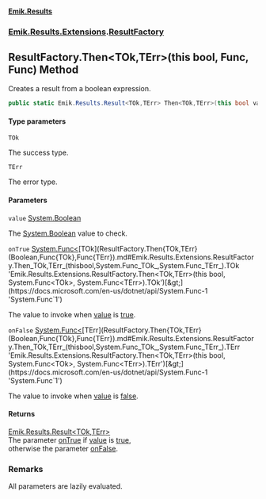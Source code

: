 #### [Emik.Results](index.md 'index')
### [Emik.Results.Extensions](Emik.Results.Extensions.md 'Emik.Results.Extensions').[ResultFactory](ResultFactory.md 'Emik.Results.Extensions.ResultFactory')

## ResultFactory.Then<TOk,TErr>(this bool, Func<TOk>, Func<TErr>) Method

Creates a result from a boolean expression.

```csharp
public static Emik.Results.Result<TOk,TErr> Then<TOk,TErr>(this bool value, System.Func<TOk> onTrue, System.Func<TErr> onFalse);
```
#### Type parameters

<a name='Emik.Results.Extensions.ResultFactory.Then_TOk,TErr_(thisbool,System.Func_TOk_,System.Func_TErr_).TOk'></a>

`TOk`

The success type.

<a name='Emik.Results.Extensions.ResultFactory.Then_TOk,TErr_(thisbool,System.Func_TOk_,System.Func_TErr_).TErr'></a>

`TErr`

The error type.
#### Parameters

<a name='Emik.Results.Extensions.ResultFactory.Then_TOk,TErr_(thisbool,System.Func_TOk_,System.Func_TErr_).value'></a>

`value` [System.Boolean](https://docs.microsoft.com/en-us/dotnet/api/System.Boolean 'System.Boolean')

The [System.Boolean](https://docs.microsoft.com/en-us/dotnet/api/System.Boolean 'System.Boolean') value to check.

<a name='Emik.Results.Extensions.ResultFactory.Then_TOk,TErr_(thisbool,System.Func_TOk_,System.Func_TErr_).onTrue'></a>

`onTrue` [System.Func&lt;](https://docs.microsoft.com/en-us/dotnet/api/System.Func-1 'System.Func`1')[TOk](ResultFactory.Then{TOk,TErr}(Boolean,Func{TOk},Func{TErr}).md#Emik.Results.Extensions.ResultFactory.Then_TOk,TErr_(thisbool,System.Func_TOk_,System.Func_TErr_).TOk 'Emik.Results.Extensions.ResultFactory.Then<TOk,TErr>(this bool, System.Func<TOk>, System.Func<TErr>).TOk')[&gt;](https://docs.microsoft.com/en-us/dotnet/api/System.Func-1 'System.Func`1')

The value to invoke when [value](ResultFactory.Then{TOk,TErr}(Boolean,Func{TOk},Func{TErr}).md#Emik.Results.Extensions.ResultFactory.Then_TOk,TErr_(thisbool,System.Func_TOk_,System.Func_TErr_).value 'Emik.Results.Extensions.ResultFactory.Then<TOk,TErr>(this bool, System.Func<TOk>, System.Func<TErr>).value') is [true](https://docs.microsoft.com/en-us/dotnet/csharp/language-reference/builtin-types/bool 'https://docs.microsoft.com/en-us/dotnet/csharp/language-reference/builtin-types/bool').

<a name='Emik.Results.Extensions.ResultFactory.Then_TOk,TErr_(thisbool,System.Func_TOk_,System.Func_TErr_).onFalse'></a>

`onFalse` [System.Func&lt;](https://docs.microsoft.com/en-us/dotnet/api/System.Func-1 'System.Func`1')[TErr](ResultFactory.Then{TOk,TErr}(Boolean,Func{TOk},Func{TErr}).md#Emik.Results.Extensions.ResultFactory.Then_TOk,TErr_(thisbool,System.Func_TOk_,System.Func_TErr_).TErr 'Emik.Results.Extensions.ResultFactory.Then<TOk,TErr>(this bool, System.Func<TOk>, System.Func<TErr>).TErr')[&gt;](https://docs.microsoft.com/en-us/dotnet/api/System.Func-1 'System.Func`1')

The value to invoke when [value](ResultFactory.Then{TOk,TErr}(Boolean,Func{TOk},Func{TErr}).md#Emik.Results.Extensions.ResultFactory.Then_TOk,TErr_(thisbool,System.Func_TOk_,System.Func_TErr_).value 'Emik.Results.Extensions.ResultFactory.Then<TOk,TErr>(this bool, System.Func<TOk>, System.Func<TErr>).value') is [false](https://docs.microsoft.com/en-us/dotnet/csharp/language-reference/builtin-types/bool 'https://docs.microsoft.com/en-us/dotnet/csharp/language-reference/builtin-types/bool').

#### Returns
[Emik.Results.Result&lt;](Result{TOk,TErr}.md 'Emik.Results.Result<TOk,TErr>')[TOk](ResultFactory.Then{TOk,TErr}(Boolean,Func{TOk},Func{TErr}).md#Emik.Results.Extensions.ResultFactory.Then_TOk,TErr_(thisbool,System.Func_TOk_,System.Func_TErr_).TOk 'Emik.Results.Extensions.ResultFactory.Then<TOk,TErr>(this bool, System.Func<TOk>, System.Func<TErr>).TOk')[,](Result{TOk,TErr}.md 'Emik.Results.Result<TOk,TErr>')[TErr](ResultFactory.Then{TOk,TErr}(Boolean,Func{TOk},Func{TErr}).md#Emik.Results.Extensions.ResultFactory.Then_TOk,TErr_(thisbool,System.Func_TOk_,System.Func_TErr_).TErr 'Emik.Results.Extensions.ResultFactory.Then<TOk,TErr>(this bool, System.Func<TOk>, System.Func<TErr>).TErr')[&gt;](Result{TOk,TErr}.md 'Emik.Results.Result<TOk,TErr>')  
The parameter [onTrue](ResultFactory.Then{TOk,TErr}(Boolean,Func{TOk},Func{TErr}).md#Emik.Results.Extensions.ResultFactory.Then_TOk,TErr_(thisbool,System.Func_TOk_,System.Func_TErr_).onTrue 'Emik.Results.Extensions.ResultFactory.Then<TOk,TErr>(this bool, System.Func<TOk>, System.Func<TErr>).onTrue') if [value](ResultFactory.Then{TOk,TErr}(Boolean,Func{TOk},Func{TErr}).md#Emik.Results.Extensions.ResultFactory.Then_TOk,TErr_(thisbool,System.Func_TOk_,System.Func_TErr_).value 'Emik.Results.Extensions.ResultFactory.Then<TOk,TErr>(this bool, System.Func<TOk>, System.Func<TErr>).value') is [true](https://docs.microsoft.com/en-us/dotnet/csharp/language-reference/builtin-types/bool 'https://docs.microsoft.com/en-us/dotnet/csharp/language-reference/builtin-types/bool'),  
otherwise the parameter [onFalse](ResultFactory.Then{TOk,TErr}(Boolean,Func{TOk},Func{TErr}).md#Emik.Results.Extensions.ResultFactory.Then_TOk,TErr_(thisbool,System.Func_TOk_,System.Func_TErr_).onFalse 'Emik.Results.Extensions.ResultFactory.Then<TOk,TErr>(this bool, System.Func<TOk>, System.Func<TErr>).onFalse').

### Remarks
  
All parameters are lazily evaluated.